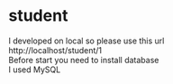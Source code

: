 # student
I developed on local so please use this url
<br/>
http://localhost/student/1
<br/>
Before start you need to install database
<br/>
I used MySQL
